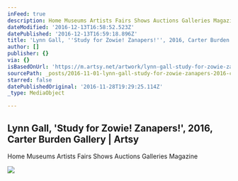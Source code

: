 ```yaml
---
inFeed: true
description: Home Museums Artists Fairs Shows Auctions Galleries Magazine
dateModified: '2016-12-13T16:58:52.523Z'
datePublished: '2016-12-13T16:59:18.896Z'
title: 'Lynn Gall, ''Study for Zowie! Zanapers!'', 2016, Carter Burden Gallery | Artsy'
author: []
publisher: {}
via: {}
isBasedOnUrl: 'https://m.artsy.net/artwork/lynn-gall-study-for-zowie-zanapers'
sourcePath: _posts/2016-11-01-lynn-gall-study-for-zowie-zanapers-2016-carter-burden.md
starred: false
datePublishedOriginal: '2016-11-28T19:29:25.114Z'
_type: MediaObject

---
```

<article style=""><h1>Lynn Gall, 'Study for Zowie! Zanapers!', 2016, Carter Burden Gallery | Artsy</h1><p>Home Museums Artists Fairs Shows Auctions Galleries Magazine</p><img src="https://d32dm0rphc51dk.cloudfront.net/Y6IYhxApkl-BUNfnCj3_EQ/large.jpg" /></article>